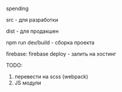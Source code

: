 spending

src - для разработки

dist - для продакшен

npm run dev/build - сборка проекта

firebase:
    firebase deploy - залить на хостинг


TODO:
1. перевести на scss (webpack)
2. JS модули